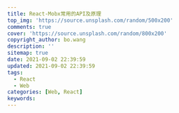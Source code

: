 ```yaml
---
title: React-Mobx常用的API及原理
top_img: 'https://source.unsplash.com/random/500x200'
comments: true
cover: 'https://source.unsplash.com/random/800x200'
copyright_author: bo.wang
description: ''
sitemap: true
date: 2021-09-02 22:39:59
updated: 2021-09-02 22:39:59
tags:
  - React
  - Web
categories: [Web, React]
keywords:
---
```


